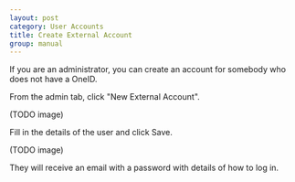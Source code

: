 ```yaml
---
layout: post
category: User Accounts
title: Create External Account
group: manual
---
```

If you are an administrator, you can create an account for somebody who does not have a OneID.

From the admin tab, click "New External Account".

(TODO image)

Fill in the details of the user and click Save.

(TODO image)

They will receive an email with a password with details of how to log in.
